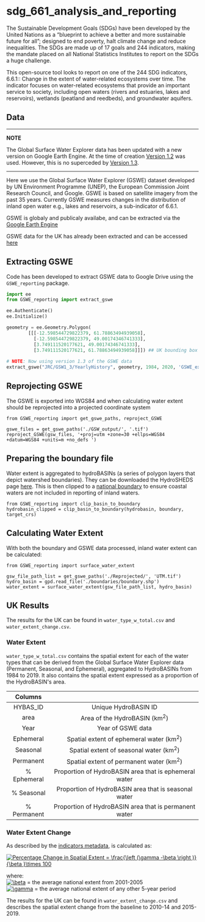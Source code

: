 # sdg_661_analysis_and_reporting

The Sustainable Development Goals (SDGs) have been developed by the United Nations as a “blueprint to achieve a better and more sustainable future for all”; designed to end poverty, 
halt climate change and reduce inequalities. The SDGs are made up of 17 goals and 244 indicators, making the mandate placed on all National Statistics Institutes to report on the 
SDGs a huge challenge. 

This open-source tool looks to report on one of the 244 SDG indicators, 6.6.1:: Change in the extent of water-related ecosystems over time. The indicator focuses on water-related 
ecosystems that provide an important service to society, including open waters (rivers and estuaries, lakes and reservoirs), wetlands (peatland and reedbeds), and groundwater aquifers.  

## Data

---
**NOTE**

The Global Surface Water Explorer data has been updated with a new version on
Google Earth Engine. At the time of creation [Version 1.2](https://developers.google.com/earth-engine/datasets/catalog/JRC_GSW1_2_YearlyHistory)
was used. However, this is no superceded by [Version 1.3](https://developers.google.com/earth-engine/datasets/catalog/JRC_GSW1_3_YearlyHistory).

---

Here we use the Global Surface Water Explorer (GSWE) dataset developed by UN Environment Programme (UNEP), the European Commission Joint Research Council, and Google. GSWE is based on satellite imagery from the past 35 years. Currently 
GSWE measures changes in the distribution of inland open water e.g., lakes and reservoirs, a sub-indicator of 6.6.1.

GSWE is globaly and publicaly availabe, and can be extracted via the [Google Earth Engine](https://earthengine.google.com/)

GSWE data for the UK has already been extracted and can be accessed [here](https://drive.google.com/drive/folders/1fhexANrrCfBaz6sNEGUvcaDmGApfPkEI?usp=sharing)

## Extracting GSWE
Code has been developed to extract GSWE data to Google Drive using the `GSWE_reporting` package. 

```python
import ee
from GSWE_reporting import extract_gswe

ee.Authenticate()
ee.Initialize()  

geometry = ee.Geometry.Polygon( 
        [[[-12.598544729822379, 61.78863494939058],
          [-12.598544729822379, 49.00174346741333],
          [3.749111520177621, 49.00174346741333],
          [3.749111520177621, 61.78863494939058]]]) ## UK bounding box
         
# NOTE: Now using version 1.3 of the GSWE data
extract_gswe("JRC/GSW1_3/YearlyHistory", geometry, 1984, 2020, 'GSWE_exports')
```

## Reprojecting GSWE
The GSWE is exported into WGS84 and when calculating water extent should be reprojected into a projected coordinate system

```
from GSWE_reporting import get_gswe_paths, reproject_GSWE

gswe_files = get_gswe_paths('./GSW_output/', '.tif')
reproject_GSWE(gsw_files, '+proj=utm +zone=30 +ellps=WGS84 +datum=WGS84 +units=m +no_defs ')
```

## Preparing the boundary file
Water extent is aggregated to hydroBASINs (a series of polygon layers that depict watershed boundaries). They can be downloaded the HydroSHEDS page [here](https://hydrosheds.org/page/hydrobasins).
This is then clipped to a [national boundary](https://geoportal.statistics.gov.uk/datasets/countries-december-2019-boundaries-uk-bfc) to ensure coastal waters are not included in reporting of inland waters.

```
from GSWE_reporting import clip_basin_to_boundary
hydrobasin_clipped = clip_basin_to_boundary(hydrobasin, boundary, target_crs)
```


## Calculating Water Extent
With both the boundary and GSWE data processed, inland water extent can be calculated:

```
from GSWE_reporting import surface_water_extent

gsw_file_path_list = get_gswe_paths('./Reprojected/', 'UTM.tif')
hydro_basin = gpd.read_file('./boundaries/boundary.shp')
water_extent = surface_water_extent(gsw_file_path_list, hydro_basin)
```

## UK Results
The results for the UK can be found in `water_type_w_total.csv` and `water_extent_change.csv`. 

### Water Extent
`water_type_w_total.csv` contains the spatial extent for each of the water types that can be derived from the Global Surface Water Explorer data (Permanent, Seasonal, and Ephemeral), aggregated to HydroBASINs from 1984 to 2019. It also contains the spatial extent expressed as a proportion of the HydroBASIN's area.

 Columns |  |
| :---: | :---: |
| HYBAS_ID | Unique HydroBASIN ID |
| area | Area of the  HydroBASIN (km<sup>2</sup>) |
| Year | Year of GSWE data |
| Ephemeral | Spatial extent of ephemeral water (km<sup>2</sup>) |
| Seasonal | Spatial extent of seasonal water (km<sup>2</sup>) |
| Permanent | Spatial extent of permanent water (km<sup>2</sup>) |
| % Ephemeral | Proportion of HydroBASIN area that is ephemeral water|
| % Seasonal | Proportion of HydroBASIN area that is seasonal water |
| % Permanent | Proportion of HydroBASIN area that is permanent water|


### Water Extent Change
As described by the [indicators metadata](https://unstats.un.org/sdgs/metadata/files/Metadata-06-06-01a.pdf), is calculated as:

<a href="https://www.codecogs.com/eqnedit.php?latex=Percentage&space;Change&space;in&space;Spatial&space;Extent&space;=&space;\frac{\left&space;(\beta&space;-\gamma&space;\right&space;)}{\beta&space;}\times&space;100" target="_blank"><img src="https://latex.codecogs.com/gif.latex?Percentage&space;Change&space;in&space;Spatial&space;Extent&space;=&space;\frac{\left&space;(\gamma&space;-\beta&space;\right&space;)}{\beta&space;}\times&space;100" title="Percentage Change in Spatial Extent = \frac{\left (\gamma -\beta \right )}{\beta }\times 100" /></a>

where:  
<a href="https://www.codecogs.com/eqnedit.php?latex=\inline&space;\beta&space;=" target="_blank"><img src="https://latex.codecogs.com/gif.latex?\inline&space;\beta" title="\beta" /></a> = the average national extent from 2001-2005  
<a href="https://www.codecogs.com/eqnedit.php?latex=\inline&space;\beta&space;=" target="_blank"><img src="https://latex.codecogs.com/gif.latex?\inline&space;\gamma" title="\gamma" /></a> = the average national extent of any other 5-year period

The results for the UK can be found in `water_extent_change.csv` and describes the spatial extent change from the baseline to 2010-14 and 2015-2019.
